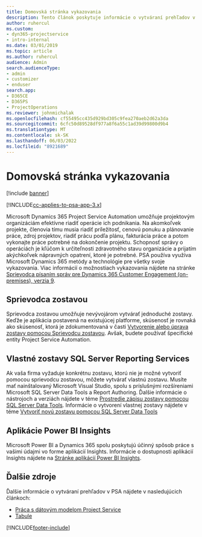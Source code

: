 ```yaml
---
title: Domovská stránka vykazovania
description: Tento článok poskytuje informácie o vytváraní prehľadov v jazyku Dynamics 365 Project Service Automation.
author: ruhercul
ms.custom:
- dyn365-projectservice
- intro-internal
ms.date: 03/01/2019
ms.topic: article
ms.author: ruhercul
audience: Admin
search.audienceType:
- admin
- customizer
- enduser
search.app:
- D365CE
- D365PS
- ProjectOperations
ms.reviewer: johnmichalak
ms.openlocfilehash: cf55495cc435d929bd305c9fea270aeb2d62a3da
ms.sourcegitcommit: 6cfc50d89528df977a8f6a55c1ad39d99800d9b4
ms.translationtype: MT
ms.contentlocale: sk-SK
ms.lasthandoff: 06/03/2022
ms.locfileid: "8921689"
---
```

# <a name="reporting-home-page"></a>Domovská stránka vykazovania

[!include [banner](../includes/psa-now-project-operations.md)]

[!INCLUDE[cc-applies-to-psa-app-3.x](../includes/cc-applies-to-psa-app-3x.md)]

Microsoft Dynamics 365 Project Service Automation umožňuje projektovým organizáciám efektívne riadiť operácie ich podnikania. Na akomkoľvek projekte, členovia tímu musia riadiť príležitosť, cenovú ponuku a plánovanie práce, zdroj projektov, riadiť prácu podľa plánu, fakturácia práce a potom vykonajte práce potrebné na dokončenie projektu. Schopnosť správy o operáciách je kľúčom k určiteľnosti zdravotného stavu organizácie a prijatím akýchkoľvek nápravných opatrení, ktoré je potrebné. PSA používa využíva Microsoft Dynamics 365 metódy a technológie pre všetky svoje vykazovania. Viac informácií o možnostiach vykazovania nájdete na stránke [Sprievodca písaním správ pre Dynamics 365 Customer Engagement (on-premises), verzia 9](/dynamics365/customerengagement/on-premises/analytics/reporting-analytics-with-dynamics-365).

## <a name="report-wizard"></a>Sprievodca zostavou

Sprievodca zostavou umožňuje nevývojárom vytvárať jednoduché zostavy. Keďže je aplikácia postavená na existujúcej platforme, skúsenosť je rovnaká ako skúsenosť, ktorá je zdokumentovaná v časti [Vytvorenie alebo úprava zostavy pomocou Sprievodcu zostavou](/dynamics365/customerengagement/on-premises/basics/create-edit-copy-report-wizard). Avšak, budete používať špecifické entity Project Service Automation.

## <a name="custom-sql-server-reporting-services-reports"></a>Vlastné zostavy SQL Server Reporting Services

Ak vaša firma vyžaduje konkrétnu zostavu, ktorú nie je možné vytvoriť pomocou sprievodcu zostavou, môžete vytvárať vlastnú zostavu. Musíte mať nainštalovaný Microsoft Visual Studio, spolu s príslušnými rozšíreniami Microsoft SQL Server Data Tools a Report Authoring. Ďalšie informácie o nástrojoch a verziách nájdete v téme [Prostredie zápisu zostavy pomocou SQL Server Data Tools](/dynamics365/customerengagement/on-premises/analytics/report-writing-environment-using-sql-server-data-tools). Informácie o vytvorení vlastnej zostavy nájdete v téme [Vytvoriť novú zostavu pomocou SQL Server Data Tools](/dynamics365/customerengagement/on-premises/analytics/create-a-new-report-using-sql-server-data-tools)

## <a name="power-bi-insights-apps"></a>Aplikácie Power BI Insights

Microsoft Power BI a Dynamics 365 spolu poskytujú účinný spôsob práce s vašimi údajmi vo forme aplikácií Insights. Informácie o dostupnosti aplikácií Insights nájdete na [Stránke aplikácií Power BI Insights](https://powerbi.microsoft.com/power-bi-insights-apps/).


## <a name="additional-resources"></a>Ďalšie zdroje
Ďalšie informácie o vytváraní prehľadov v PSA nájdete v nasledujúcich článkoch:

- [Práca s dátovým modelom Project Service](reports-working-project-service-data-model.md)
- [Tabule](reports-dashboards.md)



[!INCLUDE[footer-include](../includes/footer-banner.md)]
